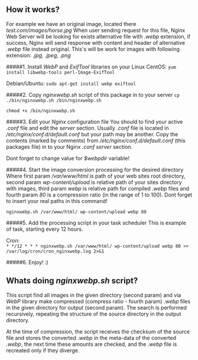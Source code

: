 ## How it works?
For example we have an original image, located there _test.com/images/horse.jpg_
When user sending request for this file, Nginx Web Server will be looking for exists alternative file with _.webp_ extension, if success, Nginx will send response with content and header of alternative _.webp_ file instead original.
This's will be work for images with following extension: _.jpg, .jpeg, .png_ 

#####1. Install _WebP_ and _ExifTool_ libraries on your Linux
CentOS: 
    `yum install libwebp-tools perl-Image-ExifTool`
    
Debian/Ubuntu:
    `sudo apt-get install webp exiftool`
    
#####2. Copy _nginxwebp.sh_ script of this package in to your server
`cp ./bin/nginxwebp.sh /bin/nginxwebp.sh`

`chmod +x /bin/nginxwebp.sh`

#####3. Edit your _Nginx_ configuration file 
You should to find your active _.conf_ file and edit the _server_ section.
Usually _.conf_ file is located  in _/etc/nginx/conf.d/default.conf_ but your path may be another.
Copy the contents (marked by comments) from _/etc/nginx/conf.d/default.conf_ (this packages file) in to your Nginx _.conf_ _server_ section.

Dont forget to change value for _$webpdir_ variable! 

#####4. Start the image conversion processing for the desired directory
Where first param _/var/www/html_ is path of your web sites root directory, second param _wp-content/upload_ is relative path of your sites directory with images, third param _webp_ is relative path for compiled _.webp_ files and fourth param _80_ is a compression ratio (in the range of 1 to 100). 
Dont forget to insert your real paths in this command!

`nginxwebp.sh /var/www/html/ wp-content/upload webp 80`

#####5. Add the processing script in your task scheduler
This is example of task, starting every 12 hours.

Cron:  
`* */12 * * * nginxwebp.sh /var/www/html/ wp-content/upload webp 80 >> /var/log/cron/cron_nginxwebp.log 2>&1`

#####6. Enjoy! :)

## Whats doing _nginxwebp.sh_ script?
This script find all images in the given directory (second param) and via _WebP_ library make compressed (compress ratio - fourth param) _.webp_ files in the given directory for output (second param).
The search is performed recursively, repeating the structure of the source directory in the output directory. 

At the time of compression, the script receives the checksum of the source file and stores the converted _.webp_ in the meta-data of the converted _.webp_, the next time these amounts are checked, and the _.webp_ file is recreated only if they diverge.
